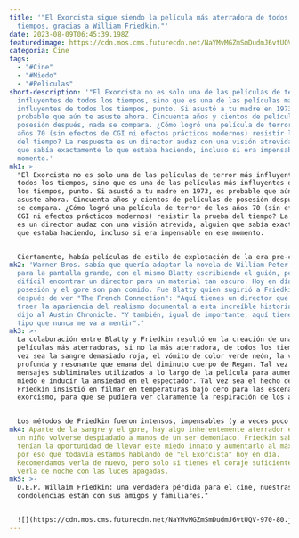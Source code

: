 ```yaml
---
title: '"El Exorcista sigue siendo la película más aterradora de todos los
  tiempos, gracias a William Friedkin."'
date: 2023-08-09T06:45:39.198Z
featuredimage: https://cdn.mos.cms.futurecdn.net/NaYMvMGZmSmDudmJ6vtUQV-970-80.jpg.webp
categoria: Cine
tags:
  - "#Cine"
  - "#Miedo"
  - "#Peliculas"
short-description: '"El Exorcista no es solo una de las películas de terror más
  influyentes de todos los tiempos, sino que es una de las películas más
  influyentes de todos los tiempos, punto. Si asustó a tu madre en 1973, es
  probable que aún te asuste ahora. Cincuenta años y cientos de películas de
  posesión después, nada se compara. ¿Cómo logró una película de terror de los
  años 70 (sin efectos de CGI ni efectos prácticos modernos) resistir la prueba
  del tiempo? La respuesta es un director audaz con una visión atrevida, alguien
  que sabía exactamente lo que estaba haciendo, incluso si era impensable en ese
  momento.'
mk1: >-
  "El Exorcista no es solo una de las películas de terror más influyentes de
  todos los tiempos, sino que es una de las películas más influyentes de todos
  los tiempos, punto. Si asustó a tu madre en 1973, es probable que aún te
  asuste ahora. Cincuenta años y cientos de películas de posesión después, nada
  se compara. ¿Cómo logró una película de terror de los años 70 (sin efectos de
  CGI ni efectos prácticos modernos) resistir la prueba del tiempo? La respuesta
  es un director audaz con una visión atrevida, alguien que sabía exactamente lo
  que estaba haciendo, incluso si era impensable en ese momento.


  Ciertamente, había películas de estilo de explotación de la era pre-código con mucho sexo y gore, pero esas no estaban dirigidas a una audiencia masiva y global. Esta fue la primera vez que algo así llegó al público en general: una escena sangrienta de masturbación que involucraba un crucifijo, el constante vómito de un líquido verde neón, un diálogo vulgar que salía de la boca de una niña y una cabeza completamente intacta girando alrededor (y alrededor y alrededor).
mk2: 'Warner Bros. sabía que quería adaptar la novela de William Peter Blatty
  para la pantalla grande, con el mismo Blatty escribiendo el guión, pero fue
  difícil encontrar un director para un material tan oscuro. Hoy en día, la
  posesión y el gore son pan comido. Fue Blatty quien sugirió a Friedkin,
  después de ver "The French Connection": "Aquí tienes un director que puede
  traer la apariencia del realismo documental a esta increíble historia", le
  dijo al Austin Chronicle. "Y también, igual de importante, aquí tienes a un
  tipo que nunca me va a mentir".'
mk3: >-
  La colaboración entre Blatty y Friedkin resultó en la creación de una de las
  películas más aterradoras, si no la más aterradora, de todos los tiempos. Tal
  vez sea la sangre demasiado roja, el vómito de color verde neón, la voz
  profunda y resonante que emana del diminuto cuerpo de Regan. Tal vez sean los
  mensajes subliminales utilizados a lo largo de la película para aumentar el
  miedo e inducir la ansiedad en el espectador. Tal vez sea el hecho de que
  Friedkin insistió en filmar en temperaturas bajo cero para las escenas de
  exorcismo, para que se pudiera ver claramente la respiración de los actores.


  Los métodos de Friedkin fueron intensos, impensables (y a veces poco éticos, ya que le gustaba usar el shock real para obtener reacciones reales de los actores), pero demonios, fueron efectivos. La icónica escena de llegada del Padre Merrin se filmó en una sola toma, pero se necesitó un día entero para lograr la luz y la niebla exactamente como él quería. ¿El resultado? Uno de los planos más icónicos y ampliamente reconocidos de todo el cine. Hizo que un actor masculino practicara los 'movimientos de muñeca correctos' para la escena de masturbación con el crucifijo, que implicaba apuñalar una esponja empapada en sangre una y otra vez. Insistió en filmar y mantener la escena de angiografía, donde la sangre brota del cuello de Regan antes de ser poseída, lo que pareció molestar más a críticos y audiencias que los exorcismos.
mk4: Aparte de la sangre y el gore, hay algo inherentemente aterrador en ver a
  un niño volverse despiadado a manos de un ser demoníaco. Friedkin sabía que
  tenían la oportunidad de llevar este miedo innato y aumentarlo al máximo, y es
  por eso que todavía estamos hablando de "El Exorcista" hoy en día.
  Recomendamos verla de nuevo, pero solo si tienes el coraje suficiente para
  verla de noche con las luces apagadas.
mk5: >-
  D.E.P. Willaim Friedkin: una verdadera pérdida para el cine, nuestras
  condolencias están con sus amigos y familiares."


  ![](https://cdn.mos.cms.futurecdn.net/NaYMvMGZmSmDudmJ6vtUQV-970-80.jpg.webp)
---
```

